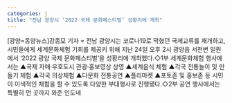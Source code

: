 ```yaml
---
categories: j
title: "전남 광양시 ‘2022 국제 문화페스티벌’ 성황리에 개최"
---
```

[광양=동양뉴스]강종모 기자 = 전남 광양시는 코로나19로 막혔던 국제교류를 재개하고, 시민들에게 세계문화체험 기회를 제공키 위해 지난 24일 오후 2시 광양읍 서천변 일원에서 ‘2022 광양 국제 문화페스티벌’을 성황리에 개최했다.◇1부 세계문화체험 행사에서는 ▲국제 자매·우호도시 관광·홍보영상 상영 ▲세계음식 체험 ▲각국 전통놀이 및 만들기 체험 ▲각국 의상체험 ▲다문화 전통공연 ▲플리마켓 ▲포토존 및 홍보존 등 시민이 이색적인 체험을 할 수 있도록 다양한 부대행사로 진행됐다.◇2부 공연 행사에서는 특별히 먼 곳까지 와준 인도네